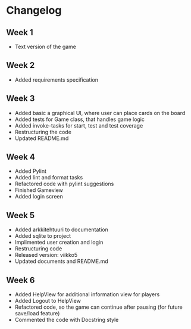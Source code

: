 # Changelog

## Week 1
- Text version of the game

## Week 2
- Added requirements specification

## Week 3
- Added basic a graphical UI, where user can place cards on the board
- Added tests for Game class, that handles game logic
- Added invoke-tasks for start, test and test coverage
- Restructuring the code
- Updated README.md

## Week 4
- Added Pylint
- Added lint and format tasks
- Refactored code with pylint suggestions
- Finished Gameview
- Added login screen

## Week 5
- Added arkkitehtuuri to documentation
- Added sqlite to project
- Implimented user creation and login
- Restructuring code
- Released version: viikko5
- Updated documents and README.md

## Week 6
- Added HelpView for additional information view for players
- Added Logout to HelpView
- Refactored code, so the game can continue after pausing (for future save/load feature)
- Commented the code with Docstring style